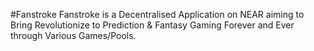 #Fanstroke
Fanstroke is a Decentralised Application on NEAR aiming to Bring Revolutionize to Prediction & Fantasy Gaming Forever and Ever through Various Games/Pools.
